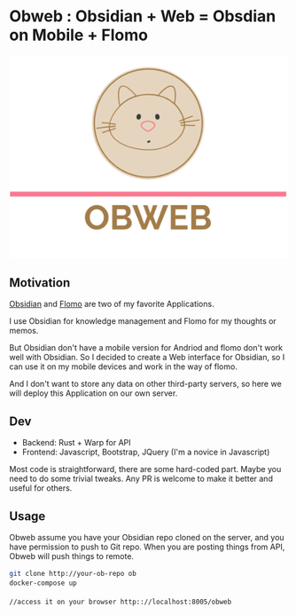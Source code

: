 # Obweb : Obsidian + Web = Obsdian on Mobile + Flomo 

<p align="center">
  <img src="static/style/logo.png">
</p>

## Motivation

[Obsidian](https://obsidian.md/) and [Flomo](https://flomoapp.com/) are two of my favorite Applications. 

I use Obsidian for knowledge management and Flomo for my thoughts or memos.

But Obsidian don't have a mobile version for Andriod and flomo don't work well with Obsidian. So I decided to create a Web interface for Obsidian, so I can use it on my mobile devices and work in the way of flomo.

And I don't want to store any data on other third-party servers, so here we will deploy this Application on our own server.

## Dev 

+ Backend: Rust + Warp for API 
+ Frontend: Javascript, Bootstrap, JQuery (I'm a novice in Javascript)

Most code is straightforward, there are some hard-coded part. Maybe you need to do some trivial tweaks.
Any PR is welcome to make it better and useful for others.

## Usage

Obweb assume you have your Obsidian repo cloned on the server, and you have permission to push to Git repo. When you are posting things from API, Obweb will push things to remote.

```bash 
git clone http://your-ob-repo ob 
docker-compose up 

//access it on your browser http:://localhost:8005/obweb
```